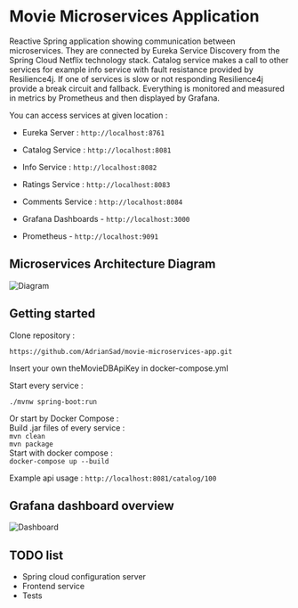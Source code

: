 # Movie Microservices Application

Reactive Spring application showing communication between microservices. They are connected by Eureka Service Discovery from the Spring Cloud Netflix technology stack.
Catalog service makes a call to other services for example info service with fault resistance provided by Resilience4j.
If one of services is slow or not responding Resilience4j provide a break circuit and fallback. Everything is monitored and measured in metrics by Prometheus and then displayed by Grafana.

You can access services at given location :

 - Eureka Server : `http://localhost:8761`
 
 - Catalog Service : `http://localhost:8081`
 
 - Info Service : `http://localhost:8082`
 
 - Ratings Service : `http://localhost:8083`

 - Comments Service : `http://localhost:8084`

 - Grafana Dashboards - `http://localhost:3000`
 
 - Prometheus - `http://localhost:9091`

## Microservices Architecture Diagram

![Diagram](https://imgur.com/SbSRv1K.jpg)

## Getting started

Clone repository :

`https://github.com/AdrianSad/movie-microservices-app.git`

Insert your own theMovieDBApiKey in docker-compose.yml

Start every service :

`./mvnw spring-boot:run`

Or start by Docker Compose : \
Build .jar files of every service : \
`mvn clean`\
`mvn package`\
Start with docker compose :\
`docker-compose up --build`

Example api usage : 
`http://localhost:8081/catalog/100`

## Grafana dashboard overview

![Dashboard](https://imgur.com/llGV5eR.png)


## TODO list

 - Spring cloud configuration server
 - Frontend service
 - Tests